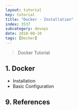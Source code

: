 ```yaml
---
layout: tutorial
key: tutorial
title: "Docker - Installation"
index: 3537
subcategory: devops
date: 2018-08-10
tags: [Docker]
---
```


> Docker Tutorial

## 1. Docker
* Installation
* Basic Configuration


## 9. References
